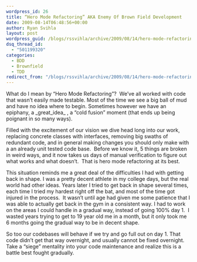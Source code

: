 ```yaml
---
wordpress_id: 26
title: “Hero Mode Refactoring” AKA Enemy Of Brown Field Development
date: 2009-08-14T06:48:56+00:00
author: Ryan Svihla
layout: post
wordpress_guid: /blogs/rssvihla/archive/2009/08/14/hero-mode-refactoring-aka-enemy-of-brown-field-development.aspx
dsq_thread_id:
  - "501199320"
categories:
  - BDD
  - Brownfield
  - TDD
redirect_from: "/blogs/rssvihla/archive/2009/08/14/hero-mode-refactoring-aka-enemy-of-brown-field-development.aspx/"
---
```

What do I mean by “Hero Mode Refactoring”?&#160; We’ve all worked with code that wasn’t easily made testable. Most of the time we see a big ball of mud and have no idea where to begin. Sometimes however we have an epiphany, a \_great\_idea_ , a “cold fusion” moment (that ends up being poignant in so many ways).&#160; 

Filled with the excitement of our vision we dive head long into our work, replacing concrete classes with interfaces, removing big swaths of redundant code, and in general making changes you should only make with a an already unit tested code base.&#160; Before we know it, 5 things are broken in weird ways, and it now takes us days of manual verification to figure out what works and what doesn’t.&#160; That is hero mode refactoring at its best.

This situation reminds me a great deal of the difficulties I had with getting back in shape. I was a pretty decent athlete in my college days, but the real world had other ideas. Years later I tried to get back in shape several times, each time I tried my hardest right off the bat, and most of the time got injured in the process.&#160; It wasn’t until age had given me some patience that I was able to actually get back in the gym in a consistent way. I had to work on the areas I could handle in a gradual way, instead of going 100% day 1.&#160; I wasted years trying to get to 19 year old me in a month, but it only took me 6 months going the gradual way to be in decent shape.

So too our codebases will behave if we try and go full out on day 1. That code didn’t get that way overnight, and usually cannot be fixed overnight.&#160; Take a “siege” mentality into your code maintenance and realize this is a battle best fought gradually.